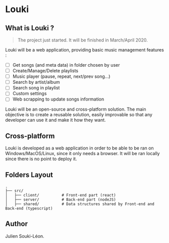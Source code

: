 # Louki

## What is Louki ?
> The project just started. It will be finished in March/April 2020.

Louki will be a web application, providing basic music management features : 
- [ ] Get songs (and meta data) in folder chosen by user 
- [ ] Create/Manage/Delete playlists
- [ ] Music player (pause, repeat, next/prev song...)
- [ ] Search by artist/album
- [ ] Search song in playlist
- [ ] Custom settings 
- [ ] Web scrapping to update songs information

Louki will be an open-source and cross-platform solution. The main objective is to create a reusable solution, easily improvable so that any developer can use it and make it how they want.

## Cross-platform

Louki is developed as a web application in order to be able to be ran on Windows/MacOS/Linux, since it only needs a browser. It will be ran locally since there is no point to deploy it.

## Folders Layout 

    .
    ├── src/
    │   ├── client/          # Front-end part (react)
    │   ├── server/          # Back-end part (nodeJS)
    │   ├── shared/          # Data structures shared by Front-end and Back-end (typescript)
    
## Author

Julien Souki-Léon.

